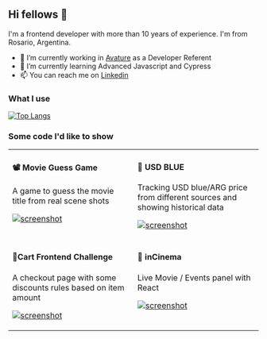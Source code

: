 ## Hi fellows 👋
I'm a frontend developer with more than 10 years of experience. 
I'm from Rosario, Argentina.
- 🔭 I’m currently working in [Avature](https://www.avature.net/) as a Developer Referent
- 🌱 I’m currently learning Advanced Javascript and Cypress
- 📫 You can reach me on [Linkedin](https://www.linkedin.com/in/ivanmuller/)

### What I use
[![Top Langs](https://github-readme-stats.vercel.app/api/top-langs/?username=ivanmuller&exclude_repo=inCinema&langs_count=8&layout=compact)](https://github.com/anuraghazra/github-readme-stats)

### Some code I'd like to show
<table width="100%">
<tr>
<td valign="top" width="50%">
  
#### 📽 Movie Guess Game
A game to guess the movie title from real scene shots

[![screenshot](http://ivanmuller.me/images/movie-guess-game.jpg)](https://github.com/ivanmuller/movie-guess-game#readme)
</td>
<td valign="top" width="50%">
  
#### 💸 USD BLUE
Tracking USD blue/ARG price from different sources and showing historical data

[![screenshot](http://ivanmuller.me/images/blueusd-small.png)](https://github.com/ivanmuller/usdblue#readme)

</td>
</tr>
<tr>
<td valign="top" width="50%">
  
#### 🛒Cart Frontend Challenge
A checkout page with some discounts rules based on item amount

[![screenshot](http://ivanmuller.me/images/cart-challenge.jpg)](https://github.com/ivanmuller/cart-challenge#readme)
</td>
<td valign="top" width="50%">
  
#### 🍿 inCinema
Live Movie / Events panel with React

[![screenshot](http://ivanmuller.me/images/inCinema4.gif)](https://github.com/ivanmuller/inCinema#readme)
  
</td>
</tr>
</table>
